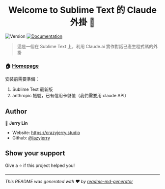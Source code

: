 <h1 align="center">Welcome to Sublime Text 的 Claude 外掛 👋</h1>
<p>
  <img alt="Version" src="https://img.shields.io/badge/version-1.0,0-blue.svg?cacheSeconds=2592000" />
  <a href="https://hipster.crazyjerry.studio/post/claude-的-sublime-text4-外掛/" target="_blank">
    <img alt="Documentation" src="https://img.shields.io/badge/documentation-yes-brightgreen.svg" />
  </a>
</p>

> 這是一個在 Sublime Text 上，利用 Claude.ai 實作對話已產生程式碼的外掛 

### 🏠 [Homepage](https://hipster.crazyjerry.studio/post/claude-的-sublime-text4-外掛/)

安裝前需要準備：

1. Sublime Text 最新版
2. anthropic 帳號，已有信用卡儲值（我們需要用 claude API）

## Author

👤 **Jerry Lin**

* Website: https://crazyjerry.studio
* Github: [@lazyjerry](https://github.com/lazyjerry)

## Show your support

Give a ⭐️ if this project helped you!

***
_This README was generated with ❤️ by [readme-md-generator](https://github.com/kefranabg/readme-md-generator)_